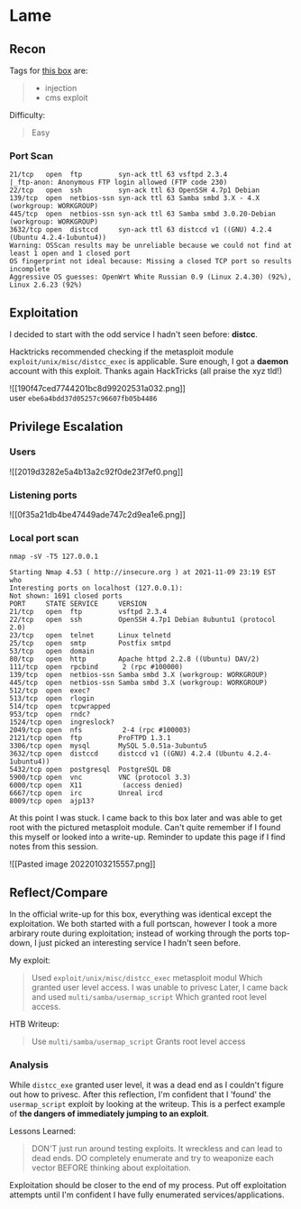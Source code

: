 # Lame

## Recon

Tags for [this box](https://app.hackthebox.com/machines/1) are:  
> - injection
> - cms exploit

Difficulty:  
> Easy

### Port Scan
```
21/tcp   open  ftp         syn-ack ttl 63 vsftpd 2.3.4
|_ftp-anon: Anonymous FTP login allowed (FTP code 230)
22/tcp   open  ssh         syn-ack ttl 63 OpenSSH 4.7p1 Debian 
139/tcp  open  netbios-ssn syn-ack ttl 63 Samba smbd 3.X - 4.X (workgroup: WORKGROUP)
445/tcp  open  netbios-ssn syn-ack ttl 63 Samba smbd 3.0.20-Debian (workgroup: WORKGROUP)
3632/tcp open  distccd     syn-ack ttl 63 distccd v1 ((GNU) 4.2.4 (Ubuntu 4.2.4-1ubuntu4))
Warning: OSScan results may be unreliable because we could not find at least 1 open and 1 closed port
OS fingerprint not ideal because: Missing a closed TCP port so results incomplete
Aggressive OS guesses: OpenWrt White Russian 0.9 (Linux 2.4.30) (92%), Linux 2.6.23 (92%)
```


## Exploitation
I decided to start with the odd service I hadn't seen before: **distcc**.

Hacktricks recommended checking if the metasploit module `exploit/unix/misc/distcc_exec` is applicable. Sure enough, I got a **daemon** account with this exploit. Thanks again HackTricks (all praise the xyz tld!)

![[190f47ced7744201bc8d99202531a032.png]]  
user `ebe6a4bdd37d05257c96607fb05b4486`

## Privilege Escalation

### Users
![[2019d3282e5a4b13a2c92f0de23f7ef0.png]]

### Listening ports
![[0f35a21db4be47449ade747c2d9ea1e6.png]]

### Local port scan
`nmap -sV -T5 127.0.0.1`
```
Starting Nmap 4.53 ( http://insecure.org ) at 2021-11-09 23:19 EST
who
Interesting ports on localhost (127.0.0.1):
Not shown: 1691 closed ports
PORT     STATE SERVICE     VERSION
21/tcp   open  ftp         vsftpd 2.3.4
22/tcp   open  ssh         OpenSSH 4.7p1 Debian 8ubuntu1 (protocol 2.0)
23/tcp   open  telnet      Linux telnetd
25/tcp   open  smtp        Postfix smtpd
53/tcp   open  domain
80/tcp   open  http        Apache httpd 2.2.8 ((Ubuntu) DAV/2)
111/tcp  open  rpcbind      2 (rpc #100000)
139/tcp  open  netbios-ssn Samba smbd 3.X (workgroup: WORKGROUP)
445/tcp  open  netbios-ssn Samba smbd 3.X (workgroup: WORKGROUP)
512/tcp  open  exec?
513/tcp  open  rlogin
514/tcp  open  tcpwrapped
953/tcp  open  rndc?
1524/tcp open  ingreslock?
2049/tcp open  nfs          2-4 (rpc #100003)
2121/tcp open  ftp         ProFTPD 1.3.1
3306/tcp open  mysql       MySQL 5.0.51a-3ubuntu5
3632/tcp open  distccd     distccd v1 ((GNU) 4.2.4 (Ubuntu 4.2.4-1ubuntu4))
5432/tcp open  postgresql  PostgreSQL DB
5900/tcp open  vnc         VNC (protocol 3.3)
6000/tcp open  X11          (access denied)
6667/tcp open  irc         Unreal ircd
8009/tcp open  ajp13?
```

At this point I was stuck. I came back to this box later and was able to get root with the pictured metasploit module. Can't quite remember if I found this myself or looked into a write-up. Reminder to update this page if I find notes from this session.

![[Pasted image 20220103215557.png]]


## Reflect/Compare

In the official write-up for this box, everything was identical except the exploitation.
We both started with a full portscan, however I took a more arbirary route during exploitation; instead of working through the ports top-down, I just picked an interesting service I hadn't seen before.

My exploit:  
> Used `exploit/unix/misc/distcc_exec` metasploit modul
> Which granted  user level access. I was unable to privesc
> Later, I came back and used  `multi/samba/usermap_script`
> Which granted root level access.

HTB Writeup:
> Use `multi/samba/usermap_script`
> Grants root level access

### Analysis

While `distcc_exe` granted user level, it was a dead end as I couldn't figure out how to privesc. After this reflection, I'm confident that I 'found' the `usermap_script` exploit by looking at the writeup. This is a perfect example of **the dangers of immediately jumping to an exploit**.

Lessons Learned:

> DON'T just run around testing exploits. It wreckless and can lead to dead ends.
> DO completely enumerate and try to weaponize each vector BEFORE thinking about exploitation.

Exploitation should be closer to the end of my process. Put off exploitation attempts until I'm confident I have fully enumerated services/applications.